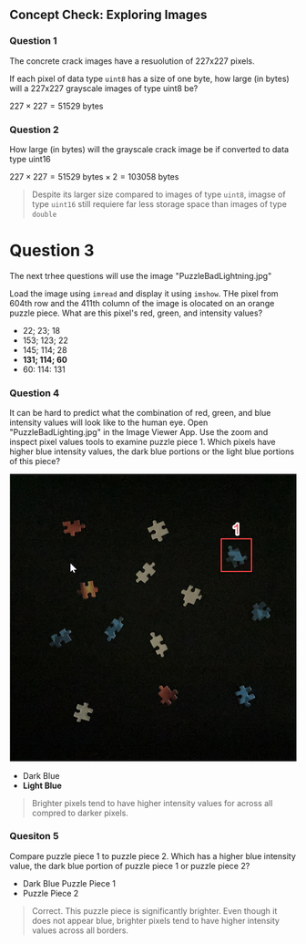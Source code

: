 ## Concept Check: Exploring Images

### Question 1

The concrete crack images have a resuolution of 227x227 pixels.

If each pixel of data type `uint8` has a size of one byte, how large (in bytes) will a 227x227 grayscale images of type uint8 be?

$227\times{227}=51529\text{ bytes}$

### Question 2

How large (in bytes) will the grayscale crack image be if converted to data type uint16

$227\times{227}=51529\text{ bytes}\times{2}=103058\text{ bytes}$

> Despite its larger size compared to images of type `uint8`, imagse of type `uint16` still requiere far less storage space than images of type `double`

# Question 3

The next trhee questions will use the image "PuzzleBadLightning.jpg"

Load the image using `imread` and display it using `imshow`. THe pixel from 604th row and the 411th column of the image is olocated on an orange puzzle piece. What are this pixel's red, green, and intensity values?

- 22; 23; 18
- 153; 123; 22
- 145; 114; 28
- **131; 114; 60**
- 60: 114: 131

### Question 4

It can be hard to predict what the combination of red, green, and blue intensity values will look like to the human eye.
Open "PuzzleBadLighting.jpg" in the Image Viewer App. Use the zoom and inspect pixel values tools to examine puzzle piece 1. Which pixels have higher blue intensity values, the dark blue portions or the light blue portions of this piece?

![1](./images/1.png)

- Dark Blue
- **Light Blue**

> Brighter pixels tend to have higher intensity values for across all compred to darker pixels.

### Quesiton 5

Compare puzzle piece 1 to puzzle piece 2. Which has a higher blue intensity value, the dark blue portion of puzzle piece 1 or puzzle piece 2?

- Dark Blue Puzzle Piece 1
- Puzzle Piece 2

> Correct. This puzzle piece is significantly brighter. Even though it does not appear blue, brighter pixels tend to have higher intensity values across all borders.
